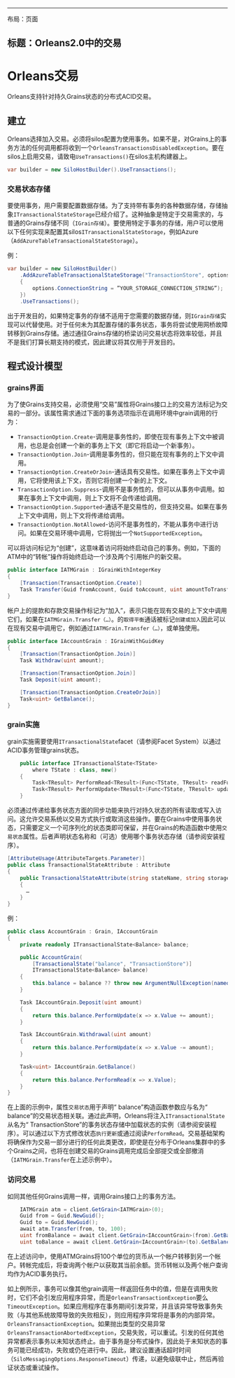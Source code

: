 * * *

布局：页面

## 标题：Orleans2.0中的交易

# Orleans交易

Orleans支持针对持久Grains状态的分布式ACID交易。

## 建立

Orleans选择加入交易。必须将silos配置为使用事务。如果不是，对Grains上的事务方法的任何调用都将收到一个`OrleansTransactionsDisabledException`。要在silos上启用交易，请致电`UseTransactions()`在silos主机构建器上。

```csharp
var builder = new SiloHostBuilder().UseTransactions();
```

### 交易状态存储

要使用事务，用户需要配置数据存储。为了支持带有事务的各种数据存储，存储抽象`ITransactionalStateStorage`已经介绍了。这种抽象是特定于交易需求的，与普通的Grains存储不同（`IGrain存储`）。要使用特定于事务的存储，用户可以使用以下任何实现来配置其silos`ITransactionalStateStorage`，例如Azure（`AddAzureTableTransactionalStateStorage`）。

例：

```csharp
var builder = new SiloHostBuilder()
    .AddAzureTableTransactionalStateStorage("TransactionStore", options =>
    {
        options.ConnectionString = ”YOUR_STORAGE_CONNECTION_STRING”);
    })
    .UseTransactions();
```

出于开发目的，如果特定事务的存储不适用于您需要的数据存储，则`IGrain存储`实现可以代替使用。对于任何未为其配置存储的事务状态，事务将尝试使用网桥故障转移到Grains存储。通过通往Grains存储的桥梁访问交易状态将效率较低，并且不是我们打算长期支持的模式，因此建议将其仅用于开发目的。

## 程式设计模型

### grains界面

为了使Grains支持交易，必须使用“交易”属性将Grains接口上的交易方法标记为交易的一部分。该属性需求通过下面的事务选项指示在调用环境中grain调用的行为：

-   `TransactionOption.Create`-调用是事务性的，即使在现有事务上下文中被调用，也总是会创建一个新的事务上下文（即它将启动一个新事务）。
-   `TransactionOption.Join`-调用是事务性的，但只能在现有事务的上下文中调用。
-   `TransactionOption.CreateOrJoin`-通话具有交易性。如果在事务上下文中调用，它将使用该上下文，否则它将创建一个新的上下文。
-   `TransactionOption.Suppress`-调用不是事务性的，但可以从事务中调用。如果在事务上下文中调用，则上下文将不会传递给调用。
-   `TransactionOption.Supported`-通话不是交易性的，但支持交易。如果在事务上下文中调用，则上下文将传递给调用。
-   `TransactionOption.NotAllowed`-访问不是事务性的，不能从事务中进行访问。如果在交易环境中调用，它将抛出一个`NotSupportedException`。

可以将访问标记为“创建”，这意味着访问将始终启动自己的事务。例如，下面的ATM中的“转帐”操作将始终启动一个涉及两个引用帐户的新交易。

```csharp
public interface IATMGrain : IGrainWithIntegerKey
{
    [Transaction(TransactionOption.Create)]
    Task Transfer(Guid fromAccount, Guid toAccount, uint amountToTransfer);
}
```

帐户上的提款和存款交易操作标记为“加入”，表示只能在现有交易的上下文中调用它们，如果在`IATMGrain.Transfer（…）`。的`取得平衡`通话被标记`创建或加入`因此可以在现有交易中调用它，例如通过`IATMGrain.Transfer（…）`，或单独使用。

```csharp
public interface IAccountGrain : IGrainWithGuidKey
{
    [Transaction(TransactionOption.Join)]
    Task Withdraw(uint amount);

    [Transaction(TransactionOption.Join)]
    Task Deposit(uint amount);

    [Transaction(TransactionOption.CreateOrJoin)]
    Task<uint> GetBalance();
}
```

### grain实施

grain实施需要使用`ITransactionalState`facet（请参阅Facet System）以通过ACID事务管理grains状态。

```csharp
    public interface ITransactionalState<TState>  
        where TState : class, new()
    {
        Task<TResult> PerformRead<TResult>(Func<TState, TResult> readFunction);
        Task<TResult> PerformUpdate<TResult>(Func<TState, TResult> updateFunction);
    }
```

必须通过传递给事务状态方面的同步功能来执行对持久状态的所有读取或写入访问。这允许交易系统以交易方式执行或取消这些操作。要在Grains中使用事务状态，只需要定义一个可序列化的状态类即可保留，并在Grains的构造函数中使用`交易状态`属性。后者声明状态名称和（可选）使用哪个事务状态存储（请参阅安装程序）。

```csharp
[AttributeUsage(AttributeTargets.Parameter)]
public class TransactionalStateAttribute : Attribute
{
    public TransactionalStateAttribute(string stateName, string storageName = null)
    {
      …
    }
}
```

例：

```csharp
public class AccountGrain : Grain, IAccountGrain
{
    private readonly ITransactionalState<Balance> balance;

    public AccountGrain(
        [TransactionalState("balance", "TransactionStore")]
        ITransactionalState<Balance> balance)
    {
        this.balance = balance ?? throw new ArgumentNullException(nameof(balance));
    }

    Task IAccountGrain.Deposit(uint amount)
    {
        return this.balance.PerformUpdate(x => x.Value += amount);
    }

    Task IAccountGrain.Withdrawal(uint amount)
    {
        return this.balance.PerformUpdate(x => x.Value -= amount);
    }

    Task<uint> IAccountGrain.GetBalance()
    {
        return this.balance.PerformRead(x => x.Value);
    }
}
```

在上面的示例中，属性`交易状态`用于声明“ balance”构造函数参数应与名为“ balance”的交易状态相关联。通过此声明，Orleans将注入`ITransactionalState`从名为“ TransactionStore”的事务状态存储中加载状态的实例（请参阅安装程序）。可以通过以下方式修改状态`执行更新`或通过阅读`PerformRead`。交易基础架构将确保作为交易一部分进行的任何此类更改，即使是在分布于Orleans集群中的多个Grains之间，也将在创建交易的Grains调用完成后全部提交或全部撤消（`IATMGrain.Transfer`在上述示例中）。

### 访问交易

如同其他任何Grains调用一样，调用Grains接口上的事务方法。

```csharp
    IATMGrain atm = client.GetGrain<IATMGrain>(0);
    Guid from = Guid.NewGuid();
    Guid to = Guid.NewGuid();
    await atm.Transfer(from, to, 100);
    uint fromBalance = await client.GetGrain<IAccountGrain>(from).GetBalance();
    uint toBalance = await client.GetGrain<IAccountGrain>(to).GetBalance();
```

在上述访问中，使用ATMGrains将100个单位的货币从一个帐户转移到另一个帐户。转帐完成后，将查询两个帐户以获取其当前余额。货币转帐以及两个帐户查询均作为ACID事务执行。

如上例所示，事务可以像其他grain调用一样返回任务中的值，但是在调用失败时，它们不会引发应用程序异常，而是`OrleansTransactionException`要么`TimeoutException`。如果应用程序在事务期间引发异常，并且该异常导致事务失败（与其他系统故障导致的失败相反），则应用程序异常将是事务的内部异常。`OrleansTransactionException`。如果抛出类型的交易异常`OrleansTransactionAbortedException`，交易失败，可以重试。引发的任何其他异常都表示事务以未知状态终止。由于事务是分布式操作，因此处于未知状态的事务可能已经成功，失败或仍在进行中。因此，建议设置通话超时时间（`SiloMessagingOptions.ResponseTimeout`）传递，以避免级联中止，然后再验证状态或重试操作。
